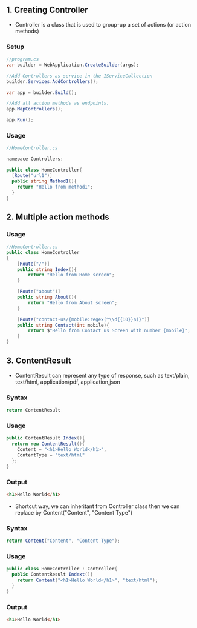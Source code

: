 ## 1. Creating Controller
  - Controller is a class that is used to group-up a set of actions (or action methods)
### Setup
```C#
//program.cs
var builder = WebApplication.CreateBuilder(args);

//Add Controllers as service in the IServiceCollection
builder.Services.AddControllers();

var app = builder.Build();

//Add all action methods as endpoints.
app.MapControllers();

app.Run();
```

### Usage
```C#
//HomeController.cs

namepace Controllers;

public class HomeController{
  [Route("url1")]
  public string Method1(){
    return "Hello from method1";
  }
}
```
## 2. Multiple action methods

### Usage
```C#
//HomeController.cs
public class HomeController
{
    [Route("/")]
    public string Index(){
        return "Hello from Home screen";
    }

    [Route("about")]
    public string About(){
        return "Hello from About screen";
    }

    [Route("contact-us/{mobile:regex(^\\d{{10}}$)}")]
    public string Contact(int mobile){
        return $"Hello from Contact us Screen with number {mobile}";
    }
}
```
## 3. ContentResult
  - ContentResult can represent any type of response, such as text/plain, text/html, application/pdf, application,json

### Syntax
```C#
return ContentResult
```
### Usage
```C#
public ContentResult Index(){
  return new ContentResult(){
    Content = "<h1>Hello World</h1>",
    ContentType = "text/html"
  };
}
```
### Output
```HTML
<h1>Hello World</h1>
```
  - Shortcut way, we can inheritant from Controller class then we can replace by Content("Content", "Content Type")
### Syntax
```C#
return Content("Content", "Content Type");
```

### Usage
```C#
public class HomeController : Controller{
  public ContentResult Indext(){
    return Content("<h1>Hello World</h1>", "text/html");
  }
}
```
### Output
```HTML
<h1>Hello World</h1>
```
